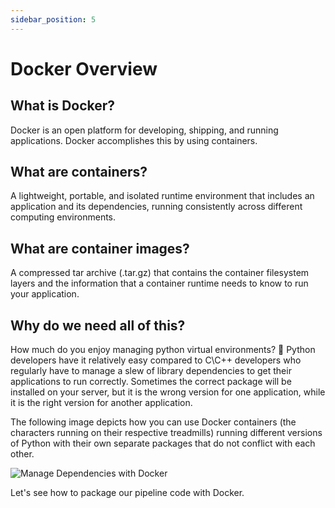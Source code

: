 ```yaml
---
sidebar_position: 5
---
```


# Docker Overview

## What is Docker?
Docker is an open platform for developing, shipping, and running applications. Docker accomplishes this by using containers.

## What are containers?
A lightweight, portable, and isolated runtime environment that includes an application and its dependencies, running consistently across different computing environments.

## What are container images?
A compressed tar archive (.tar.gz) that contains the container filesystem layers and the information that a container runtime needs to know to run your application.

## Why do we need all of this?
How much do you enjoy managing python virtual environments? 🥴 Python developers have it relatively easy compared to C\C++ developers who regularly have to manage a slew of library dependencies to get their applications to run correctly. Sometimes the correct package will be installed on your server, but it is the wrong version for one application, while it is the right version for another application.

The following image depicts how you can use Docker containers (the characters running on their respective treadmills) running different versions of Python with their own separate packages that do not conflict with each other.

![Manage Dependencies with Docker](/img/Run-Different-Python-Versions-With-Docker_Watermarked.webp)

Let's see how to package our pipeline code with Docker.

